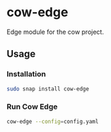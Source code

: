 # cow-edge

Edge module for the cow project.

## Usage

### Installation

```bash
sudo snap install cow-edge
```

### Run Cow Edge

```bash
cow-edge --config=config.yaml
```
